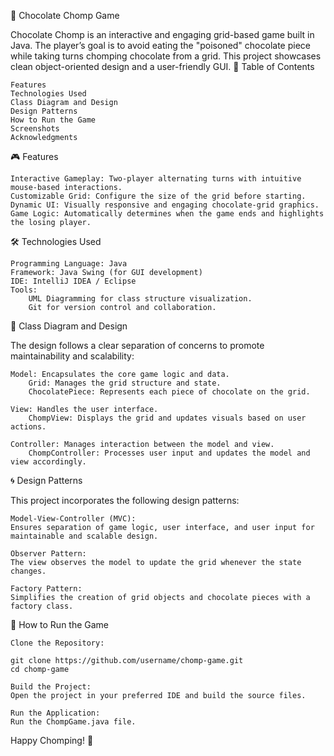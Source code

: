 🍫 Chocolate Chomp Game

Chocolate Chomp is an interactive and engaging grid-based game built in Java. The player’s goal is to avoid eating the "poisoned" chocolate piece while taking turns chomping chocolate from a grid. This project showcases clean object-oriented design and a user-friendly GUI.
📜 Table of Contents

    Features
    Technologies Used
    Class Diagram and Design
    Design Patterns
    How to Run the Game
    Screenshots
    Acknowledgments

🎮 Features

    Interactive Gameplay: Two-player alternating turns with intuitive mouse-based interactions.
    Customizable Grid: Configure the size of the grid before starting.
    Dynamic UI: Visually responsive and engaging chocolate-grid graphics.
    Game Logic: Automatically determines when the game ends and highlights the losing player.

🛠️ Technologies Used

    Programming Language: Java
    Framework: Java Swing (for GUI development)
    IDE: IntelliJ IDEA / Eclipse
    Tools:
        UML Diagramming for class structure visualization.
        Git for version control and collaboration.

📐 Class Diagram and Design

The design follows a clear separation of concerns to promote maintainability and scalability:

    Model: Encapsulates the core game logic and data.
        Grid: Manages the grid structure and state.
        ChocolatePiece: Represents each piece of chocolate on the grid.

    View: Handles the user interface.
        ChompView: Displays the grid and updates visuals based on user actions.

    Controller: Manages interaction between the model and view.
        ChompController: Processes user input and updates the model and view accordingly.

🌀 Design Patterns

This project incorporates the following design patterns:

    Model-View-Controller (MVC):
    Ensures separation of game logic, user interface, and user input for maintainable and scalable design.

    Observer Pattern:
    The view observes the model to update the grid whenever the state changes.

    Factory Pattern:
    Simplifies the creation of grid objects and chocolate pieces with a factory class.

🚀 How to Run the Game

    Clone the Repository:

    git clone https://github.com/username/chomp-game.git  
    cd chomp-game  

    Build the Project:
    Open the project in your preferred IDE and build the source files.

    Run the Application:
    Run the ChompGame.java file.


Happy Chomping! 🍫